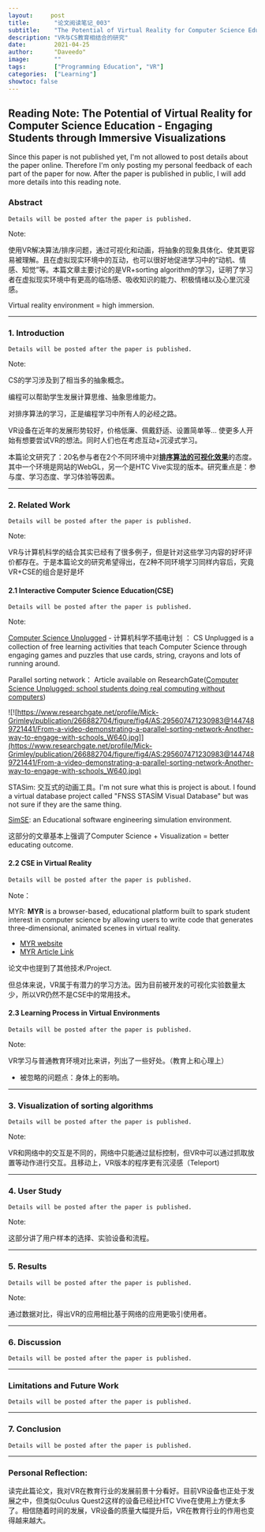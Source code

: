```yaml
---
layout:     post
title:       "论文阅读笔记_003"
subtitle:    "The Potential of Virtual Reality for Computer Science Education - Engaging Students through Immersive Visualizations"
description: "VR与CS教育相结合的研究"
date:        2021-04-25
author:      "Daveedo"
image:       ""
tags:        ["Programming Education", "VR"]
categories:  ["Learning"]
showtoc: false
---
```


## Reading Note: The Potential of Virtual Reality for Computer Science Education - Engaging Students through Immersive Visualizations

Since this paper is not published yet, I'm not allowed to post details about the paper online. Therefore I'm only posting my personal feedback of each part of the paper for now. After the paper is published in public, I will add more details into this reading note.

### Abstract

`Details will be posted after the paper is published.`

Note:

使用VR解决算法/排序问题，通过可视化和动画，将抽象的现象具体化、使其更容易被理解。且在虚拟现实环境中的互动，也可以很好地促进学习中的“动机、情感、知觉”等。本篇文章主要讨论的是VR+sorting algorithm的学习，证明了学习者在虚拟现实环境中有更高的临场感、吸收知识的能力、积极情绪以及心里沉浸感。

Virtual reality environment = high immersion.

---

### 1. Introduction

`Details will be posted after the paper is published.`

Note:

CS的学习涉及到了相当多的抽象概念。

编程可以帮助学生发展计算思维、抽象思维能力。

对排序算法的学习，正是编程学习中所有人的必经之路。

VR设备在近年的发展形势较好，价格低廉、佩戴舒适、设置简单等... 使更多人开始有想要尝试VR的想法。同时人们也在考虑互动+沉浸式学习。

本篇论文研究了：20名参与者在2个不同环境中对<u>**排序算法的可视化效果**</u>的态度。其中一个环境是网站的WebGL，另一个是HTC Vive实现的版本。研究重点是：参与度、学习态度、学习体验等因素。

---

### 2. Related Work

`Details will be posted after the paper is published.`

Note:

VR与计算机科学的结合其实已经有了很多例子，但是针对这些学习内容的好坏评价都存在。于是本篇论文的研究希望得出，在2种不同环境学习同样内容后，究竟VR+CSE的组合是好是坏

#### 2.1 Interactive Computer Science Education(CSE)

`Details will be posted after the paper is published.`

Note:

[Computer Science Unplugged](https://csunplugged.org/en/) - 计算机科学不插电计划 ： CS Unplugged is a collection of free learning activities that teach Computer Science through engaging games and puzzles that use cards, string, crayons and lots of running around.

Parallel sorting network： Article available on ResearchGate([Computer Science Unplugged: school students doing real computing without computers](https://www.researchgate.net/publication/266882704_Computer_Science_Unplugged_school_students_doing_real_computing_without_computers)) 

![![https://www.researchgate.net/profile/Mick-Grimley/publication/266882704/figure/fig4/AS:295607471230983@1447489721441/From-a-video-demonstrating-a-parallel-sorting-network-Another-way-to-engage-with-schools_W640.jpg]](https://www.researchgate.net/profile/Mick-Grimley/publication/266882704/figure/fig4/AS:295607471230983@1447489721441/From-a-video-demonstrating-a-parallel-sorting-network-Another-way-to-engage-with-schools_W640.jpg)


STASim: 交互式的动画工具。I'm not sure what this is project is about. I found a virtual database project called "FNSS STASİM Visual Database" but was not sure if they are the same thing.

[SimSE](https://www.ics.uci.edu/~emilyo/SimSE/index.html):  an Educational software engineering simulation environment.

这部分的文章基本上强调了Computer Science + Visualization = better educating outcome.

#### 2.2 CSE in Virtual Reality

`Details will be posted after the paper is published.`

Note：

MYR: **MYR** is a browser-based, educational platform built to spark student interest in computer science by allowing users to write code that generates three-dimensional, animated scenes in virtual reality.

- [MYR website](https://learnmyr.org/about/)
- [MYR Article Link](https://learnmyr.org/about/sigcse/myr-web-based-platform-vr.pdf)

论文中也提到了其他技术/Project.

但总体来说，VR属于有潜力的学习方法。因为目前被开发的可视化实验数量太少，所以VR仍然不是CSE中的常用技术。


#### 2.3 Learning Process in Virtual Environments

`Details will be posted after the paper is published.`

Note:

VR学习与普通教育环境对比来讲，列出了一些好处。（教育上和心理上）

* 被忽略的问题点：身体上的影响。

---

### 3. Visualization of sorting algorithms

`Details will be posted after the paper is published.`

Note:

VR和网络中的交互是不同的，网络中只能通过鼠标控制，但VR中可以通过抓取放置等动作进行交互。且移动上，VR版本的程序更有沉浸感（Teleport)

---

### 4. User Study

`Details will be posted after the paper is published.`

Note:

这部分讲了用户样本的选择、实验设备和流程。

---

### 5. Results

`Details will be posted after the paper is published.`

Note:

通过数据对比，得出VR的应用相比基于网络的应用更吸引使用者。

---

### 6. Discussion

`Details will be posted after the paper is published.`

---

### Limitations and Future Work

`Details will be posted after the paper is published.`

---

### 7. Conclusion

`Details will be posted after the paper is published.`

---

### Personal Reflection:

读完此篇论文，我对VR在教育行业的发展前景十分看好。目前VR设备也正处于发展之中，但类似Oculus Quest2这样的设备已经比HTC Vive在使用上方便太多了。相信随着时间的发展，VR设备的质量大幅提升后，VR在教育行业的作用也变得越来越大。

